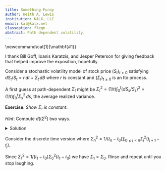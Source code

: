```yaml
---
title: Something Funny
author: Keith A. Lewis
institution: KALX, LLC
email: kal@kalx.net
classoption: fleqn
abstract: Path dependent volatility.
...
```


\newcommand\cat[1]{\mathbf{#1}}

I thank Bill Goff, Ioanis Karatzis, and Jesper Peterson for giving feedback
that helped improve the exposition, hopefully.

Consider a stochastic volatility model of stock price $(S_t)_{t\ge0}$ 
satisfying $dS_t/S_t = r\,dt + \Sigma_t\,dB$ where $r$ is constant
and $(\Sigma_t)_{t\ge0}$ is an Ito process.

A first guess at path-dependent $\Sigma_t$ might be
$\Sigma^2_t =  (1/t)\int_0^t (dS_s/S_s)^2 = (1/t)\int_0^t \Sigma^2_s\,ds$,
the average realized variance.

__Exercise__. _Show $\Sigma_t$ is constant_. 

_Hint_: Compute $d(t\Sigma^2)$ two ways.

<details><summary>Solution</summary>
Clearly $d(t\Sigma^2) = \Sigma^2\,dt$.
We also have $d(t\Sigma^2) = t\,d\Sigma^2 + \Sigma^2\,dt$ so $d\Sigma^2 = 0$.

</details>

Consider the discrete time version where
$\Sigma^2_n = 1/(t_n - t_0)\sum_{0\le j < n} \Sigma^2_j (t_{j+1} - t_j)$.

Since $\Sigma^2_1 = 1/(t_1 - t_0)\Sigma^2_0(t_1 - t_0)$ we have $\Sigma_1 = \Sigma_0$.
Rinse and repeat until you stop laughing.
